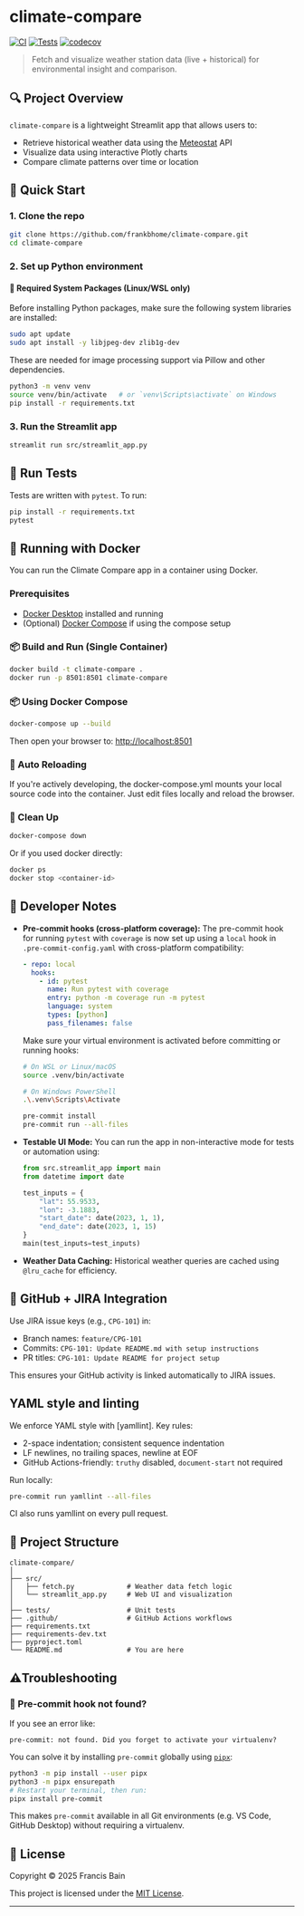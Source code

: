 # climate-compare

[![CI](https://github.com/frankbhome/climate-compare/actions/workflows/ci.yml/badge.svg)](https://github.com/frankbhome/climate-compare/actions/workflows/ci.yml)
[![Tests](https://github.com/frankbhome/climate-compare/actions/workflows/test.yml/badge.svg)](https://github.com/frankbhome/climate-compare/actions/workflows/test.yml)
[![codecov](https://codecov.io/gh/frankbhome/climate-compare/branch/develop/graph/badge.svg)](https://codecov.io/gh/frankbhome/climate-compare)

> Fetch and visualize weather station data (live + historical) for environmental insight and comparison.

## 🔍 Project Overview

`climate-compare` is a lightweight Streamlit app that allows users to:
- Retrieve historical weather data using the [Meteostat](https://dev.meteostat.net/) API
- Visualize data using interactive Plotly charts
- Compare climate patterns over time or location

## 🚀 Quick Start

### 1. Clone the repo

```bash
git clone https://github.com/frankbhome/climate-compare.git
cd climate-compare
```

### 2. Set up Python environment

#### 🔧 Required System Packages (Linux/WSL only)

Before installing Python packages, make sure the following system libraries are installed:

```bash
sudo apt update
sudo apt install -y libjpeg-dev zlib1g-dev
```

These are needed for image processing support via Pillow and other dependencies.

```bash
python3 -m venv venv
source venv/bin/activate   # or `venv\Scripts\activate` on Windows
pip install -r requirements.txt
```

### 3. Run the Streamlit app

```bash
streamlit run src/streamlit_app.py
```

## 🧪 Run Tests

Tests are written with `pytest`. To run:

```bash
pip install -r requirements.txt
pytest
```

## 🐳 Running with Docker

You can run the Climate Compare app in a container using Docker.

### Prerequisites

- [Docker Desktop](https://www.docker.com/products/docker-desktop/) installed and running
- (Optional) [Docker Compose](https://docs.docker.com/compose/) if using the compose setup

### 📦 Build and Run (Single Container)

```bash
docker build -t climate-compare .
docker run -p 8501:8501 climate-compare
```

### 📦 Using Docker Compose

```bash
docker-compose up --build
```

Then open your browser to: <http://localhost:8501>

### 🔄 Auto Reloading
If you're actively developing, the docker-compose.yml mounts your local source code into the container. Just edit files locally and reload the browser.

### 🧹 Clean Up

```bash
docker-compose down
```

Or if you used docker directly:

```bash
docker ps
docker stop <container-id>
```

## 🧰 Developer Notes

- **Pre-commit hooks (cross-platform coverage):**
  The pre-commit hook for running `pytest` with `coverage` is now set up using a `local` hook in `.pre-commit-config.yaml` with cross-platform compatibility:

  ```yaml
  - repo: local
    hooks:
      - id: pytest
        name: Run pytest with coverage
        entry: python -m coverage run -m pytest
        language: system
        types: [python]
        pass_filenames: false
  ```

  Make sure your virtual environment is activated before committing or running hooks:

  ```bash
  # On WSL or Linux/macOS
  source .venv/bin/activate

  # On Windows PowerShell
  .\.venv\Scripts\Activate

  pre-commit install
  pre-commit run --all-files
  ```

- **Testable UI Mode:**
  You can run the app in non-interactive mode for tests or automation using:

  ```python
  from src.streamlit_app import main
  from datetime import date

  test_inputs = {
      "lat": 55.9533,
      "lon": -3.1883,
      "start_date": date(2023, 1, 1),
      "end_date": date(2023, 1, 15)
  }
  main(test_inputs=test_inputs)
  ```

- **Weather Data Caching:**
  Historical weather queries are cached using `@lru_cache` for efficiency.

## 🔗 GitHub + JIRA Integration

Use JIRA issue keys (e.g., `CPG-101`) in:
- Branch names: `feature/CPG-101`
- Commits: `CPG-101: Update README.md with setup instructions`
- PR titles: `CPG-101: Update README for project setup`

This ensures your GitHub activity is linked automatically to JIRA issues.

## YAML style and linting

We enforce YAML style with [yamllint]. Key rules:
- 2-space indentation; consistent sequence indentation
- LF newlines, no trailing spaces, newline at EOF
- GitHub Actions-friendly: `truthy` disabled, `document-start` not required

Run locally:
```bash
pre-commit run yamllint --all-files
```
CI also runs yamllint on every pull request.
## 📁 Project Structure

```
climate-compare/
│
├── src/
│   ├── fetch.py             # Weather data fetch logic
│   └── streamlit_app.py     # Web UI and visualization
│
├── tests/                   # Unit tests
├── .github/                 # GitHub Actions workflows
├── requirements.txt
├── requirements-dev.txt
├── pyproject.toml
└── README.md                # You are here
```

## ⚠️Troubleshooting

### 🧰 Pre-commit hook not found?

If you see an error like:

```text
pre-commit: not found. Did you forget to activate your virtualenv?
```

You can solve it by installing `pre-commit` globally using [`pipx`](https://pipx.pypa.io/):

```bash
python3 -m pip install --user pipx
python3 -m pipx ensurepath
# Restart your terminal, then run:
pipx install pre-commit
```

This makes `pre-commit` available in all Git environments (e.g. VS Code, GitHub Desktop) without requiring a virtualenv.

## 📄 License

Copyright © 2025 Francis Bain

This project is licensed under the [MIT License](https://opensource.org/licenses/MIT).

---
